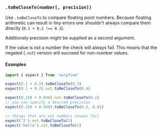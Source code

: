 ### `.toBeCloseTo(number[, precision])`

Use `.toBeCloseTo` to compare floating point numbers. Because floating
arithmetic can result in tiny errors one shouldn't always compare
them directly (`0.1 + 0.2 !== 0.3`).

Additionaly precision might be supplied as a second argument.

If the value is not a number the check will always fail. This means that the
negated (`.not`) version will succeed for non-number values.

#### Examples

```javascript
import { expect } from 'veryfine'

expect(0.1 + 0.2).toBeCloseTo(0.3)
expect(0.1 + 0.2).not.toBeCloseTo(0.4)

expect(0.150 + 0.049).not.toBeCloseTo(0.2)
// you can specify a desired precision
expect(0.150 + 0.049).toBeCloseTo(0.2, 0.01)

// things that are not numbers always fail
expect('2').not.toBeCloseTo(2)
expect('hello').not.toBeCloseTo(2)
```
